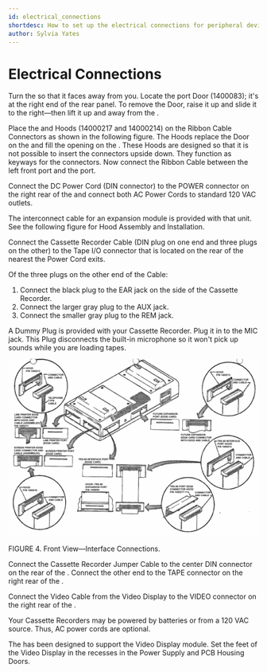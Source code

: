 ```yaml
---
id: electrical_connections
shortdesc: How to set up the electrical connections for peripheral devices attaching to the <span data-keyref="computer_model" /> computer.
author: Sylvia Yates
---
```


# Electrical Connections

Turn the <span data-keyref="computer_model" /> so that it faces away from you. Locate the port Door (1400083); it's at the right end of the rear panel. To remove the Door, raise it up and slide it to the right—then lift it up and away from the <span data-keyref="computer_model" />.

Place the <span data-keyref="computer_model" /> and <span data-keyref="peripheral_name" /> Hoods (14000217 and 14000214) on the Ribbon Cable Connectors as shown in the following figure. The Hoods replace the Door on the <span data-keyref="computer_model" /> and fill the opening on the <span data-keyref="peripheral_name" />. These Hoods are designed so that it is not possible to insert the connectors upside down. They function as keyways for the connectors. Now connect the Ribbon Cable between the left front <span data-keyref="peripheral_name" /> port and the <span data-keyref="computer_model" /> port.

Connect the DC Power Cord (DIN connector) to the POWER connector on the right rear of the <span data-keyref="computer_model" /> and connect both AC Power Cords to standard 120 VAC outlets.

The interconnect cable for an expansion module is provided with that unit. See the following figure for Hood Assembly and Installation.

Connect the Cassette Recorder Cable (DIN plug on one end and three plugs on the other) to the Tape I/O connector that is located on the rear of the <span data-keyref="peripheral_name" /> nearest the Power Cord exits.

Of the three plugs on the other end of the Cable:

1. Connect the black plug to the EAR jack on the side of the Cassette Recorder.
2. Connect the larger gray plug to the AUX jack.
3. Connect the smaller gray plug to the REM jack.

<p><div data-class="note">A Dummy Plug is provided with your Cassette Recorder. Plug it in to the MIC jack. This Plug disconnects the built-in microphone so it won't pick up sounds while you are loading tapes.</div></p>

![Image](images/interface_connections.png)

FIGURE 4. Front View—Interface Connections.

Connect the Cassette Recorder Jumper Cable to the center DIN connector on the rear of the <span data-keyref="peripheral_name" />. Connect the other end to the TAPE connector on the right rear of the <span data-keyref="computer_model" />.

Connect the Video Cable from the Video Display to the VIDEO connector on the right rear of the <span data-keyref="computer_model" />.

<p><div data-class="note">Your Cassette Recorders may be powered by batteries or from a 120 VAC source. Thus, AC power cords are optional.</div></p>

The <span data-keyref="computer_model" /> <span data-keyref="peripheral_name" /> has been designed to support the Video Display module. Set the feet of the Video Display in the recesses in the Power Supply and PCB Housing Doors. 